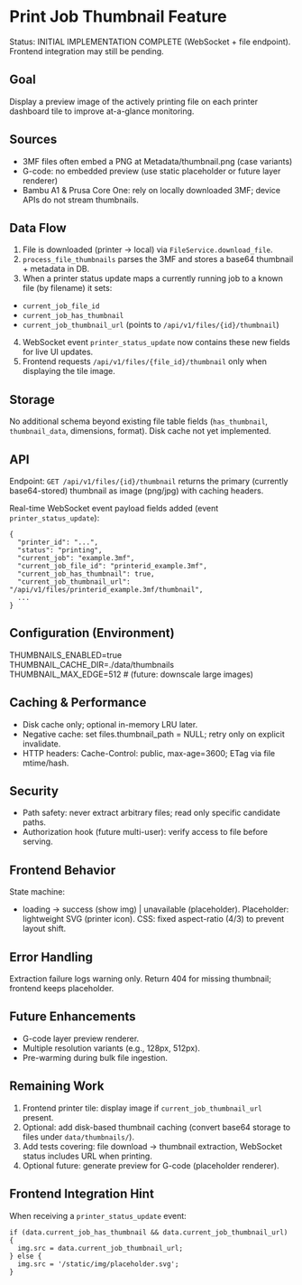 # Print Job Thumbnail Feature

Status: INITIAL IMPLEMENTATION COMPLETE (WebSocket + file endpoint). Frontend integration may still be pending.

## Goal
Display a preview image of the actively printing file on each printer dashboard tile to improve at-a-glance monitoring.

## Sources
- 3MF files often embed a PNG at Metadata/thumbnail.png (case variants)
- G-code: no embedded preview (use static placeholder or future layer renderer)
- Bambu A1 & Prusa Core One: rely on locally downloaded 3MF; device APIs do not stream thumbnails.

## Data Flow
1. File is downloaded (printer -> local) via `FileService.download_file`.
2. `process_file_thumbnails` parses the 3MF and stores a base64 thumbnail + metadata in DB.
3. When a printer status update maps a currently running job to a known file (by filename) it sets:
  - `current_job_file_id`
  - `current_job_has_thumbnail`
  - `current_job_thumbnail_url` (points to `/api/v1/files/{id}/thumbnail`)
4. WebSocket event `printer_status_update` now contains these new fields for live UI updates.
5. Frontend requests `/api/v1/files/{file_id}/thumbnail` only when displaying the tile image.

## Storage
No additional schema beyond existing file table fields (`has_thumbnail`, `thumbnail_data`, dimensions, format). Disk cache not yet implemented.

## API
Endpoint: `GET /api/v1/files/{id}/thumbnail` returns the primary (currently base64-stored) thumbnail as image (png/jpg) with caching headers.

Real-time WebSocket event payload fields added (event `printer_status_update`):
```
{
  "printer_id": "...",
  "status": "printing",
  "current_job": "example.3mf",
  "current_job_file_id": "printerid_example.3mf",
  "current_job_has_thumbnail": true,
  "current_job_thumbnail_url": "/api/v1/files/printerid_example.3mf/thumbnail",
  ...
}
```

## Configuration (Environment)
THUMBNAILS_ENABLED=true  
THUMBNAIL_CACHE_DIR=./data/thumbnails  
THUMBNAIL_MAX_EDGE=512  # (future: downscale large images)

## Caching & Performance
- Disk cache only; optional in-memory LRU later.
- Negative cache: set files.thumbnail_path = NULL; retry only on explicit invalidate.
- HTTP headers: Cache-Control: public, max-age=3600; ETag via file mtime/hash.

## Security
- Path safety: never extract arbitrary files; read only specific candidate paths.
- Authorization hook (future multi-user): verify access to file before serving.

## Frontend Behavior
State machine:
- loading → success (show img) | unavailable (placeholder).
Placeholder: lightweight SVG (printer icon).
CSS: fixed aspect-ratio (4/3) to prevent layout shift.

## Error Handling
Extraction failure logs warning only.
Return 404 for missing thumbnail; frontend keeps placeholder.

## Future Enhancements
- G-code layer preview renderer.
- Multiple resolution variants (e.g., 128px, 512px).
- Pre-warming during bulk file ingestion.

## Remaining Work
1. Frontend printer tile: display image if `current_job_thumbnail_url` present.
2. Optional: add disk-based thumbnail caching (convert base64 storage to files under `data/thumbnails/`).
3. Add tests covering: file download -> thumbnail extraction, WebSocket status includes URL when printing.
4. Optional future: generate preview for G-code (placeholder renderer).

## Frontend Integration Hint
When receiving a `printer_status_update` event:
```
if (data.current_job_has_thumbnail && data.current_job_thumbnail_url) {
  img.src = data.current_job_thumbnail_url;
} else {
  img.src = '/static/img/placeholder.svg';
}
```